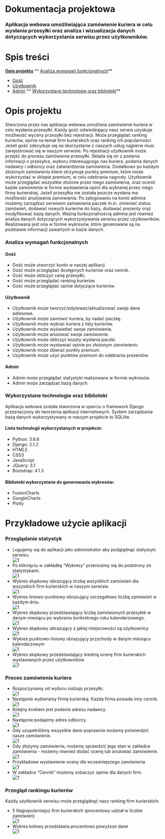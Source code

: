 # Dokumentacja projektowa

### Aplikacja webowa umożliwiająca zamówienie kuriera w celu wysłania przesyłki oraz analiza i wizualizacja danych dotyczących wykorzystania serwisu przez użytkowników.


# Spis treści
**[Opis projektu](#opis-projektu-1)**
** [Analiza wymagań funkcjonalnych](#analiza-wymagan-1)**
  - [Gość](#gość)
  - [Użytkownik](#użytkownik)
  - [Admin](#admin)
** [Wykorzystane technologie oraz biblioteki](#wykorzystane-technologie-oraz-biblioteki-1)**
 
# Opis projektu
Stworzona przez nas aplikacja webowa umożliwia zamówienie kuriera w celu
wysłania przesyłki. Każdy gość odwiedzający nasz serwis uzyskuje możliwość wyceny
przesyłki bez rejestracji. Może przeglądać ranking kurierów, opinie na temat firm kurierskich
oraz ranking ich popularności. Jeżeli gość zdecyduje się na skorzystanie z naszych usług
najpierw musi zarejestrować się w naszym serwisie. Po rejestracji użytkownik może przejść
do procesu zamówienia przesyłki. Składa się on z podania informacji o przesyłce, wyboru
interesującego nas kuriera, podania danych nadawcy i odbiorcy oraz zatwierdzenia
zamówienia. Dodatkowo po każdym złożonym zamówieniu klient otrzymuje punkty premium,
które może wykorzystać w sklepie premium, w celu odebrania nagrody. Użytkownik może
przeglądać wszystkie złożone przez niego zamówienia, oraz ocenić każde zamówienie
w formie wystawienia opinii dla wybranej przez niego firmy kurierskiej. Jeżeli przesyłka nie
została jeszcze wysłana ma możliwość anulowania zamówienia. Po zalogowaniu na konto
admina możemy zarządzać serwisem zamawiania paczek m.in. zmieniać status zamówień,
dodawać nowych kurierów do bazy, dodawać prezenty oraz modyfikować bazę danych.
Ważną funkcjonalnością admina jest również analiza danych dotyczących wykorzystywania
serwisu przez użytkowników. Realizowana jest ona w formie wykresów, które generowane
są na podstawie informacji zawartych w bazie danych.

### Analiza wymagań funkcjonalnych
#### Gość
- Gość może utworzyć konto w naszej aplikacji.
- Gość może przeglądać dostępnych kurierów oraz cennik.
- Gość może obliczyć cenę przesyłki.
- Gość może przeglądać ranking kurierów.
- Gość może przeglądać opinie dotyczące kurierów.
#### Użytkownik
- Użytkownik może tworzyć/edytować/aktualizować swoje dane adresowe.
- Użytkownik może zamówić kuriera, by nadać paczkę.
- Użytkownik może wybrać kuriera z listy kurierów.
- Użytkownik może wyświetlać swoje zamówienia.
- Użytkownik może anulować swoje zamówienie.
- Użytkownik może obliczyć koszty wysłania paczki.
- Użytkownik może wystawiać opinie po złożonym zamówieniu
- Użytkownik może zbierać punkty premium.
- Użytkownik może użyć punktów premium do odebrania prezentów.
#### Admin
- Admin może przeglądać statystyki realizowane w formie wykresów.
- Admin może zarządzać bazą danych.


### Wykorzystane technologie oraz biblioteki
Aplikacja webowa została stworzona w oparciu o framework Django przeznaczony
do tworzenia aplikacji internetowych. System zarządzania bazą danych wykorzystywany
w naszym projekcie to SQLlite.
#### Lista technologii wykorzystanych w projekcie:
- Python: 3.6.6
- Django: 2.1.2
- HTML5
- CSS3
- JavaScript
- JQuery: 3.1
- Bootstrap: 4.1.3
#### Biblioteki wykorzystane do generowania wykresów:
- FusionCharts
- GoogleCharts
- Plotly

# Przykładowe użycie aplikacji
### Przeglądanie statystyk
- Logujemy się do aplikacji jako administrator aby podglądnąć statystyki serwisu.
<br />![1](screenshots/Image-1.png) <br/>
- Po kliknięciu w zakładkę “Wykresy” przenosimy się do podstrony ze statystykami.
<br />![1](screenshots/Image-2.png) <br/>
- Wykres słupkowy obrazujący liczbę wszystkich zamówień dla wszystkich firm kurierskich w naszym serwisie.
<br />![1](screenshots/Image-3.png) <br/>
- Wykres liniowo-punktowy obrazujący szczegółowo liczbę zamówień w każdym dniu.
<br />![1](screenshots/Image-4.png) <br/>
- Wykres słupkowy przedstawiający liczbę zamówionych przesyłek w danym miesiącu
po wybraniu konkretnego roku kalendarzowego.
<br />![1](screenshots/Image-5.png) <br/>
- Wykres słupkowy obrazujący z jakiej miejscowości są użytkownicy
<br />![1](screenshots/Image-6.png) <br/>
- Wykres punktowo-liniowy obrazujący przychody w danym miesiącu kalendarzowym
<br />![1](screenshots/Image-7.png) <br/>
- Wykres słupkowy przedstawiający średnią ocenę firm kurierskich wystawianych
przez użytkowników
<br />![1](screenshots/Image-8.png) <br/>

### Proces zamówienia kuriera
- Rozpoczynamy od wyboru rodzaju przesyłki.
<br />![1](screenshots/Image-9.png) <br/>
- Następnie wybieramy firmę kurierską. Każda firma posiada inny cennik.
<br />![1](screenshots/Image-10.png) <br/>
- Kolejny krokiem jest podanie adresu nadawcy.
<br />![1](screenshots/Image-11.png) <br/>
- Następnie podajemy adres odbiorcy.
<br />![1](screenshots/Image-12.png) <br/>
- Gdy uzupełniliśmy wszystkie dane poprawnie możemy potwierdzić nasze
zamówienie.
<br />![1](screenshots/Image-13.png) <br/>
- Gdy złożymy zamówienie, możemy sprawdzić jego stan w zakładce zamówienia -
możemy również dodać ocenę lub anulować zamówienie.
<br />![1](screenshots/Image-14.png) <br/>
- Przykładowe wystawienie oceny dla wcześniejszego zamówienia
<br />![1](screenshots/Image-15.png) <br/>
- W zakładce “Cennik” możemy zobaczyć opinie dla danych firm.
<br />![1](screenshots/Image-16.png) <br/>

### Przegląd rankingu kurierów
Każdy użytkownik serwisu może przeglądnąć nasz ranking firm kurierskich.
- 5 Najpopularniejsz firm kurierskich (procentowy udział w liczbie zamówień)
<br />![1](screenshots/Image-17.png) <br/>
- Wykres kołowy przedstawia procentowo powyższe dane
<br />![1](screenshots/Image-18.png) <br/>
